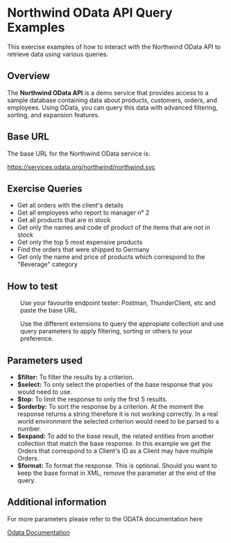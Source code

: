 # Northwind OData API Query Examples

This exercise examples of how to interact with the Northwind OData API to retrieve data using various queries.

## Overview

The **Northwind OData API** is a demo service that provides access to a sample database containing data about products, customers, orders, and employees. Using OData, you can query this data with advanced filtering, sorting, and expansion features.

## Base URL

The base URL for the Northwind OData service is:

https://services.odata.org/northwind/northwind.svc

## Exercise Queries
<ul>
    <li>Get all orders with the client's details</li>
    <li>Get all employees who report to manager n° 2</li>
    <li>Get all products that are in stock</li>
    <li>Get only the names and code of product of the items that are not in stock</li>
    <li>Get only the top 5 most expensive products</li>
    <li>Find the orders that were shipped to Germany</li>
    <li>Get only the name and price of products which correspond to the "Beverage" category</li>
</ul>

## How to test

<div style="margin-left: 30px">

Use your favourite endpoint tester: Postman, ThunderClient, etc and paste the base URL.

Use the different extensions to query the appropiate collection and use query parameters to apply filtering, sorting or others to your preference.

</div>

## Parameters used


<ul>
  <li><b>$filter:</b> To filter the results by a criterion.</li>
  <li><b>$select:</b> To only select the properties of the base response that you would need to use.</li>
  <li><b>$top:</b> To limit the response to only the first 5 results.</li>
  <li><b>$orderby:</b> To sort the response by a criterion. At the moment the response returns a string therefore it is not working correctly. In a real world environment the selected criterion would need to be parsed to a number.</li>
  <li><b>$expand:</b> To add to the base result, the related entities from another collection that match the base response. In this example we get the Orders that correspond to a Client's ID as a Client may have multiple Orders.</li>
  <li><b>$format:</b> To format the response. This is optional. Should you want to keep the base format in XML, remove the parameter at the end of the query.</li>
</ul>




## Additional information

For more parameters please refer to the ODATA documentation here


<a href="https://www.odata.org/documentation/">Odata Documentation</a>

